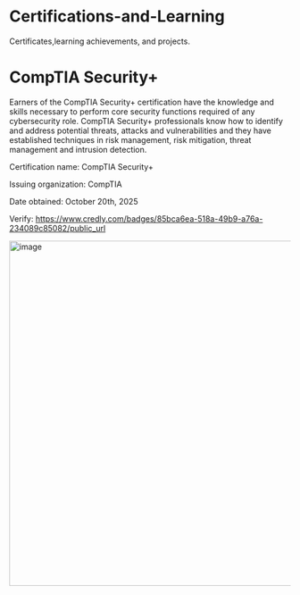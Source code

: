 # Certifications-and-Learning
Certificates,learning achievements, and projects.  

# CompTIA Security+

Earners of the CompTIA Security+ certification have the knowledge and skills necessary to perform core security functions required of any cybersecurity role. CompTIA Security+ professionals know how to identify and address potential threats, attacks and vulnerabilities and they have established techniques in risk management, risk mitigation, threat management and intrusion detection.

Certification name: CompTIA Security+

Issuing organization: CompTIA

Date obtained: October 20th, 2025

Verify: https://www.credly.com/badges/85bca6ea-518a-49b9-a76a-234089c85082/public_url

<img width="800" height="618" alt="image" src="https://github.com/user-attachments/assets/0ad3a48f-c49d-4cf3-bb86-bf2947c36fdf" />
